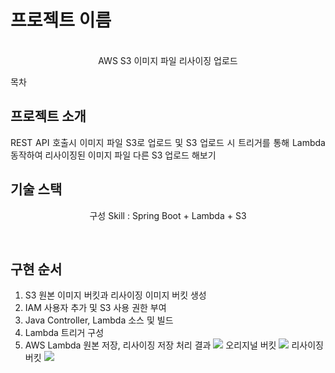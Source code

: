 # 프로젝트 이름

<p align="center">
  <br>
  AWS S3 이미지 파일 리사이징 업로드
  <br>
</p>

목차

## 프로젝트 소개

<p align="justify">
REST API 호출시 이미지 파일 S3로 업로드 및 S3 업로드 시 트리거를 통해 Lambda 동작하여 리사이징된 이미지 파일 다른 S3 업로드 해보기
  
</p>

## 기술 스택
<p align="center">
구성 Skill :  Spring Boot + Lambda + S3
</p>

<br>

## 구현 순서
1. S3 원본 이미지 버킷과 리사이징 이미지 버킷 생성
2. IAM 사용자 추가 및 S3 사용 권한 부여
3. Java Controller, Lambda 소스 및 빌드
4. Lambda 트리거 구성
5. AWS Lambda 원본 저장, 리사이징 저장 처리 결과
![](https://blog.kakaocdn.net/dn/HzA9S/btsAQeg25nC/WluRykzb814VGeK69a3iTK/img.png)
오리지널 버킷
![](https://blog.kakaocdn.net/dn/b31HsT/btsAQeahoBf/LuNcyYesL6MYbpDk5yfUm0/img.png)
리사이징 버킷
![](https://blog.kakaocdn.net/dn/0tbzj/btsAOJCk1O6/9EmEb4Ipg8jpxVwEz69Hp0/img.png)
<br>
